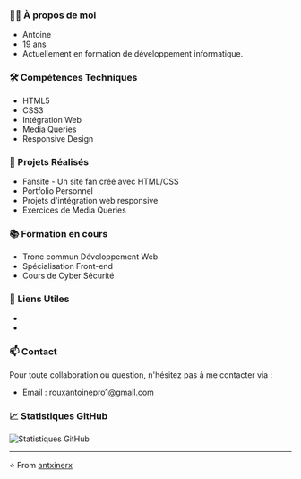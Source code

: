 ### 👨‍🎓 À propos de moi
- Antoine
- 19 ans
- Actuellement en formation de développement informatique. 
### 🛠️ Compétences Techniques
- HTML5
- CSS3
- Intégration Web
- Media Queries
- Responsive Design

### 🚀 Projets Réalisés
- Fansite - Un site fan créé avec HTML/CSS
- Portfolio Personnel
- Projets d'intégration web responsive
- Exercices de Media Queries

### 📚 Formation en cours
- Tronc commun Développement Web
- Spécialisation Front-end
- Cours de Cyber Sécurité

### 🔗 Liens Utiles
- [LinkedIn]: Bientot.
- [Portfolio]: Bientot.

### 📫 Contact
Pour toute collaboration ou question, n'hésitez pas à me contacter via :
- Email : rouxantoinepro1@gmail.com

### 📈 Statistiques GitHub
![Statistiques GitHub](https://github-readme-stats.vercel.app/api?username=antxinerx&show_icons=true&theme=radical)

---
⭐️ From [antxinerx](https://github.com/antxinerx)
